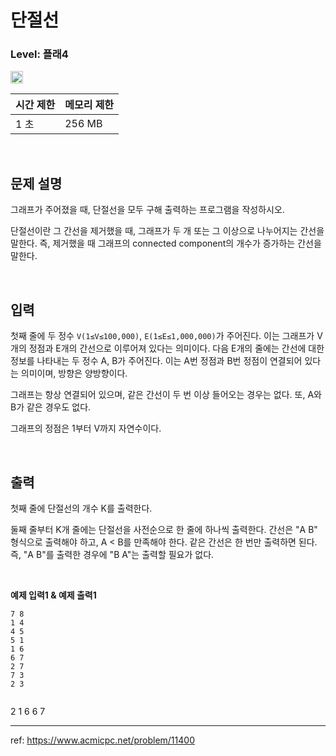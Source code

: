 # 단절선

### Level: 플래4

<img src="https://d2gd6pc034wcta.cloudfront.net/tier/17.svg" style="width: 20px" />

<br>

| 시간 제한 | 메모리 제한 |
| -------- | ---------- |
| 1 초 | 256 MB |

<br>

## 문제 설명

그래프가 주어졌을 때, 단절선을 모두 구해 출력하는 프로그램을 작성하시오.

단절선이란 그 간선을 제거했을 때, 그래프가 두 개 또는 그 이상으로 나누어지는 간선을 말한다. 즉, 제거했을 때 그래프의 connected component의 개수가 증가하는 간선을 말한다.

<br>

## 입력

첫째 줄에 두 정수 `V(1≤V≤100,000)`, `E(1≤E≤1,000,000)`가 주어진다. 이는 그래프가 V개의 정점과 E개의 간선으로 이루어져 있다는 의미이다. 다음 E개의 줄에는 간선에 대한 정보를 나타내는 두 정수 A, B가 주어진다. 이는 A번 정점과 B번 정점이 연결되어 있다는 의미이며, 방향은 양방향이다.

그래프는 항상 연결되어 있으며, 같은 간선이 두 번 이상 들어오는 경우는 없다. 또, A와 B가 같은 경우도 없다.

그래프의 정점은 1부터 V까지 자연수이다.

<br>

## 출력

첫째 줄에 단절선의 개수 K를 출력한다.

둘째 줄부터 K개 줄에는 단절선을 사전순으로 한 줄에 하나씩 출력한다. 간선은 "A B" 형식으로 출력해야 하고, A < B를 만족해야 한다. 같은 간선은 한 번만 출력하면 된다. 즉, "A B"를 출력한 경우에 "B A"는 출력할 필요가 없다.

<br>

**예제 입력1 & 예제 출력1**

```
7 8
1 4
4 5
5 1
1 6
6 7
2 7
7 3
2 3

```

```

```
2
1 6
6 7

---

ref: https://www.acmicpc.net/problem/11400